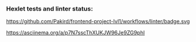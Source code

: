 ### Hexlet tests and linter status:

https://github.com/Pakird/frontend-project-lvl1/workflows/linter/badge.svg

https://asciinema.org/a/p7N7sscThXUKJW96Je9ZG9phI
